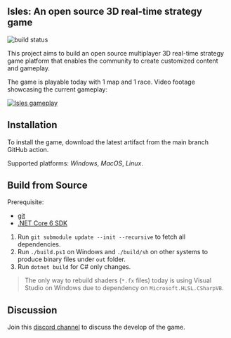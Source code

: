 ## Isles: An open source 3D real-time strategy game

![build status](https://github.com/yufeih/isles/actions/workflows/build.yml/badge.svg)

This project aims to build an open source multiplayer 3D real-time strategy game platform that enables the community to create customized content and gameplay.

The game is playable today with 1 map and 1 race. Video footage showcasing the current gameplay:

[![Isles gameplay](https://img.youtube.com/vi/rdRk1brPLQc/0.jpg)](https://www.youtube.com/watch?v=rdRk1brPLQc)

## Installation

To install the game, download the latest artifact from the main branch GitHub action.

Supported platforms: _Windows_, _MacOS_, _Linux_.

## Build from Source

Prerequisite:
- [git](https://git-scm.com/)
- [.NET Core 6 SDK](https://dotnet.microsoft.com/download/dotnet/6.0)

1. Run `git submodule update --init --recursive` to fetch all dependencies.
2. Run `./build.ps1` on Windows and `./build/sh` on other systems to produce binary files under `out` folder.
3. Run `dotnet build` for C# only changes.

> The only way to rebuild  shaders (`*.fx` files) today is using Visual Studio on Windows due to dependency on `Microsoft.HLSL.CSharpVB`.

## Discussion

Join this [discord channel](https://discord.gg/YBSnhhxPTK) to discuss the develop of the game.
